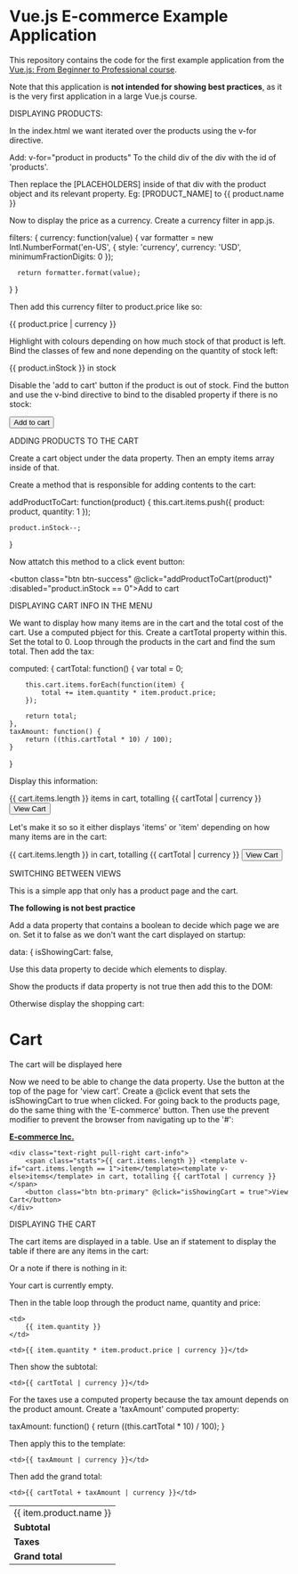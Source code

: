 # Vue.js E-commerce Example Application

This repository contains the code for the first example application from the [Vue.js: From Beginner to Professional course](https://l.codingexplained.com/course/vuejs?src=github).

Note that this application is **not intended for showing best practices**, as it is the very first application in a large Vue.js course.

DISPLAYING PRODUCTS:

In the index.html we want iterated over the products using the v-for directive.

Add:
v-for="product in products"
To the child div of the div with the id of 'products'.

Then replace the [PLACEHOLDERS] inside of that div with the product object and its relevant property.
Eg: [PRODUCT_NAME] to {{ product.name }}

Now to display the price as a currency.
Create a currency filter in app.js.

filters: {
  currency: function(value) {
      var formatter = new Intl.NumberFormat('en-US', {
          style: 'currency',
          currency: 'USD',
          minimumFractionDigits: 0
      });
      
      return formatter.format(value);
  }
}

Then add this currency filter to product.price like so:

{{ product.price | currency }}

Highlight with colours depending on how much stock of that product is left.
Bind the classes of few and none depending on the quantity of stock left:

<div class="number-in-stock" :class="{ few: product.inStock < 10 && product.inStock > 0, none: product.inStock == 0 }">
    {{ product.inStock }} in stock
</div>

Disable the 'add to cart' button if the product is out of stock.
Find the button and use the v-bind directive to bind to the disabled property if there is no stock:

<button class="btn btn-success" :disabled="product.inStock == 0">Add to cart</button>

ADDING PRODUCTS TO THE CART

Create a cart object under the data property.
Then an empty items array inside of that.

Create a method that is responsible for adding contents to the cart:

addProductToCart: function(product) {
    this.cart.items.push({
        product: product,
        quantity: 1
    });

    product.inStock--;
}

Now attatch this method to a click event button:

<button class="btn btn-success" @click="addProductToCart(product)" :disabled="product.inStock == 0">Add to cart</button>

DISPLAYING CART INFO IN THE MENU

We want to display how many items are in the cart and the total cost of the cart.
Use a computed pbject for this.
Create a cartTotal property within this.
Set the total to 0.
Loop through the products in the cart and find the sum total.
Then add the tax:

computed: {
    cartTotal: function() {
        var total = 0;

        this.cart.items.forEach(function(item) {
            total += item.quantity * item.product.price;
        });

        return total;
    },
    taxAmount: function() {
        return ((this.cartTotal * 10) / 100);
    }
}

Display this information:

<div class="text-right pull-right cart-info">
    <span class="stats">{{ cart.items.length }} items in cart, totalling {{ cartTotal | currency }}</span>
    <button class="btn btn-primary" @click="isShowingCart = true">View Cart</button>
</div>

Let's make it so so it either displays 'items' or 'item' depending on how many items are in the cart:

<div class="text-right pull-right cart-info">
    <span class="stats">{{ cart.items.length }} 
        <template v-if="cart.items.length == 1">item</template>
        <template v-else>items</template>
        in cart, totalling {{ cartTotal | currency }}
    </span>
    <button class="btn btn-primary" @click="isShowingCart = true">View Cart</button>
</div>

SWITCHING BETWEEN VIEWS

This is a simple app that only has a product page and the cart.

**The following is not best practice**

Add a data property that contains a boolean to decide which page we are on.
Set it to false as we don't want the cart displayed on startup:

data: {
    isShowingCart: false,

Use this data property to decide which elements to display.

Show the products if data property is not true then add this to the DOM:

<div v-if="!isShowingCart" id="products" class="row list-group">

Otherwise display the shopping cart:

<div v-else>
    <h1>Cart</h1>
    <p>The cart will be displayed here</p>
</div>

Now we need to be able to change the data property.
Use the button at the top of the page for 'view cart'.
Create a @click event that sets the isShowingCart to true when clicked.
For going back to the products page, do the same thing with the 'E-commerce' button.
Then use the prevent modifier to prevent the browser from navigating up to the '#':

<nav id="top-navigation" class="well well-sm flex flex-row align-center">
    <a href="#" @click.prevent="isShowingCart = false"><strong>E-commerce Inc.</strong></a>

    <div class="text-right pull-right cart-info">
        <span class="stats">{{ cart.items.length }} <template v-if="cart.items.length == 1">item</template><template v-else>items</template> in cart, totalling {{ cartTotal | currency }}</span>
        <button class="btn btn-primary" @click="isShowingCart = true">View Cart</button>
    </div>
</nav>

DISPLAYING THE CART

The cart items are displayed in a table.
Use an if statement to display the table if there are any items in the cart:

<table v-if="cart.items.length > 0" class="table table-striped">

Or a note if there is nothing in it:

<p v-else>Your cart is currently empty.</p>

Then in the table loop through the product name, quantity and price:

<tr v-for="item in cart.items">
    <td>{{ item.product.name }}</td>

    <td>
        {{ item.quantity }}
    </td>

    <td>{{ item.quantity * item.product.price | currency }}</td>
</tr>

Then show the subtotal:

<tr>
    <td class="text-right" colspan="2">
        <strong>Subtotal</strong>
    </td>

    <td>{{ cartTotal | currency }}</td>
</tr>

For the taxes use a computed property because the tax amount depends on the product amount.
Create a 'taxAmount' computed property:

taxAmount: function() {
    return ((this.cartTotal * 10) / 100);
}

Then apply this to the template:

<tr>
    <td class="text-right" colspan="2">
        <strong>Taxes</strong>
    </td>

    <td>{{ taxAmount | currency }}</td>
</tr>

Then add the grand total:

<tr>
    <td class="text-right" colspan="2">
        <strong>Grand total</strong>
    </td>

    <td>{{ cartTotal + taxAmount | currency }}</td>
</tr>

